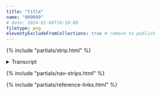 ```yaml
---
title: "title"
name: "000000"
# date: 2024-01-06T10:10:00
filetype: png
eleventyExcludeFromCollections: true # remove to publish
---
```


{% include "partials/strip.html" %}

<details closed>
<summary>Transcript</summary>

## {{ title }}
<small>*Published on {{ page.date.toDateString() }}*</small>

### Panel One 
Description…  

**PIGGINS ([about Piggins][p]):**  
 …The problem with the world is peeps think’n they gotta be big.

 **NEWT ([about Newt][n]):**  
 …

**PIGGINS:**  
 …

### Panel Two
Description…  

…

<!--FOOTNOTES-->
<!-- [^1]: foo "bar" -->

</details>

{% include "partials/nav-strips.html" %}

{% include "partials/reference-links.html" %}